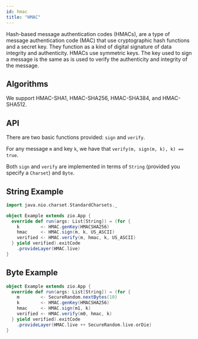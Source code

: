 ```yaml
---
id: hmac
title: "HMAC"
---
```


Hash-based message authentication codes (HMACs), are a type of 
message authentication code (MAC) that use cryptographic hash functions
and a secret key. 
They function as a kind of digital signature of
data integrity and authenticity.
HMACs use symmetric keys. The key used to sign a message is the same as is
used to verify the authenticity and integrity of the message.

## Algorithms
We support HMAC-SHA1, HMAC-SHA256, HMAC-SHA384, and HMAC-SHA512.

## API
There are two basic functions provided: `sign` and `verify`.

For any message `m` and key `k`, we have that `verify(m, sign(m, k), k) == true`.

Both `sign` and `verify` are implemented in terms of 
`String` (provided you specify a `Charset`) and `Byte`.

## String Example
```scala
import java.nio.charset.StandardCharsets._

object Example extends zio.App {
  override def run(args: List[String]) = (for {
    k        <- HMAC.genKey(HMACSHA256)
    hmac     <- HMAC.sign(m, k, US_ASCII)
    verified <- HMAC.verify(m, hmac, k, US_ASCII)
  } yield verified).exitCode
    .provideLayer(HMAC.live)
}
```

## Byte Example
```scala
object Example extends zio.App {
  override def run(args: List[String]) = (for {
    m        <- SecureRandom.nextBytes(10)
    k        <- HMAC.genKey(HMACSHA256)
    hmac     <- HMAC.sign(m1, k)
    verified <- HMAC.verify(m0, hmac, k)
  } yield verified).exitCode
    .provideLayer(HMAC.live ++ SecureRandom.live.orDie)
}
```
